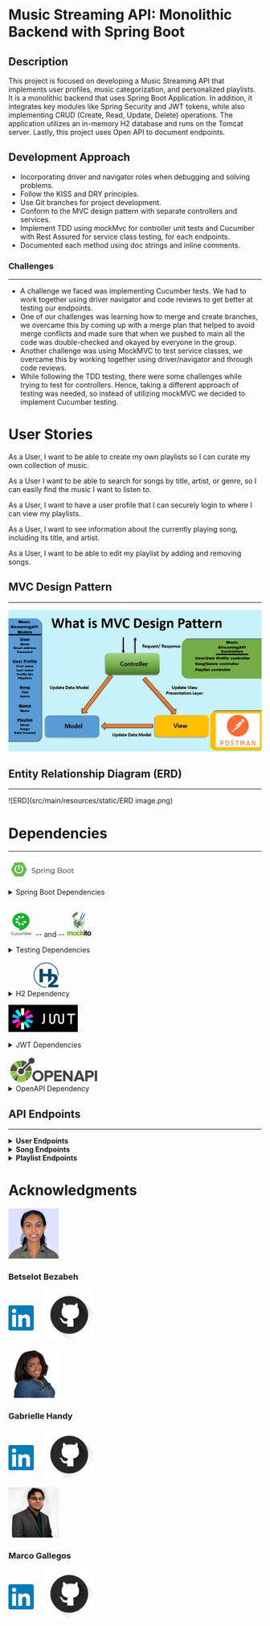 # Music Streaming API: Monolithic Backend with Spring Boot
## Description


This project is focused on developing a Music Streaming API that implements user profiles, music categorization, and personalized playlists. It is a monolithic backend that uses Spring Boot Application. In addition, it integrates key modules like Spring Security and JWT tokens, while also implementing CRUD (Create, Read, Update, Delete) operations. The application utilizes an in-memory H2 database and runs on the Tomcat server. Lastly, this project uses Open API to document endpoints.

## Development Approach

- Incorporating driver and navigator roles when debugging and solving problems.
- Follow the KISS and DRY principles.
- Use Git branches for project development.
- Conform to the MVC design pattern with separate controllers and services.
- Implement TDD using mockMvc for controller unit tests and Cucumber with Rest Assured for service class testing, for each endpoints.
- Documented each method using doc strings and inline comments.
### Challenges 
***
- A challenge we faced was implementing Cucumber tests. We had to work together using driver navigator and code reviews to  get better at testing our endpoints.
- One of our challenges was learning how to merge and create branches, we overcame this by coming up with a merge plan that helped to avoid merge conflicts and made sure that when we pushed to main all the code was double-checked and okayed by everyone in the group.
- Another challenge was using MockMVC to test service classes, we overcame this by working together using driver/navigator and through code reviews.
- While following the TDD testing, there were some challenges while trying to test for controllers. Hence, taking a different approach of testing was needed, so instead of utilizing mockMVC we decided to implement Cucumber testing.

# User Stories

As a User, I want to be able to create my own playlists so I can curate my own collection of music.


As a User I want to be able to search for songs by title, artist, or genre, so I can easily find the music I want to listen to.



As a User, I want to have a user profile that I can securely login to where I can view my  playlists.



As a User, I want to see information about the currently playing song, including its title, and artist.



As a User, I want to be able to edit my playlist by adding and removing songs.

## MVC Design Pattern
***

![Models.png](src%2Fmain%2Fresources%2Fstatic%2FModels.png)


## Entity Relationship Diagram (ERD)
***
![ERD](src/main/resources/static/ERD image.png)

# Dependencies
***
![Spring Boot](src/main/resources/static/springboot.png)

<details>
  <summary> Spring Boot Dependencies </summary>

- Spring Boot Starter Data JPA
- Spring Boot Starter Security
- Spring Boot Starter Web
- Spring Boot Starter Web Services
- Spring Boot DevTools (scope: runtime, optional: true)
- Spring Boot Starter Test (scope: test)
- Spring Security Test (scope: test)
- Spring Boot Starter OAuth2 Resource Server

</details>
<br>

<img src="src/main/resources/static/cucumber.png" width="auto" height="50"> -- and  -- <img src="src/main/resources/static/mockito.png" width="auto" height="50">


<details>
  <summary> Testing Dependencies </summary>

- JUnit: 4.12 (scope: test)
- Cucumber Java: 6.8.1 (scope: test)
- Cucumber JUnit: 6.8.1 (scope: test)
- Cucumber Spring: 6.8.1 (scope: test)
- JUnit Jupiter API: 5.10.0 (scope: test)
- Mockito JUnit Jupiter: 4.5.1 (scope: test)
- Hamcrest: 2.2 (scope: test)
- Mockito Inline: 4.10.0 (scope: test)
- Rest Assured (scope: test, excluding groovy-xml)


</details>
<br>
<img src="src/main/resources/static/h2-logo.svg" height="50" style="margin-left: 50px">
<details>
  <summary> H2 Dependency </summary>

- H2 Database (scope: runtime)


</details>


![JWT](src/main/resources/static/JWT.png)
<details>
  <summary> JWT Dependencies </summary>

- jjwt-api: 0.11.5
- jjwt-impl: 0.11.5 (scope: runtime)
- jjwt-jackson: 0.11.5 (scope: runtime)


</details>
<br>
<img src="src/main/resources/static/openapi-logo.png" height="50px">

<details>
  <summary> OpenAPI Dependency </summary>

- Springdoc OpenAPI UI: 1.6.12


</details>

## API Endpoints
***
<details>
  <summary> <b>User Endpoints</b></summary>

| HTTP Methods | Endpoint URL                         | Functionality           | Access    | 
|--------------|--------------------------------------|-------------------------|-----------|
| POST         | `/auth/users/register/`              | Register a new user     | public    |
| POST         | `/auth/users/login/`                 | Login a registered user | public    |
| PUT          | `/auth/users/{userId}`                       | Update a User           | private   |
| GET          | `/auth/users/{userId}`                       | Get a User by Id        | private   |
| DELETE       | `/auth/users/{userId}/`               | Delete a User           | private   |

</details>

<details>
  <summary> <b>Song Endpoints</b></summary>

| HTTP Methods | Endpoint URL                         | Functionality      | Access  | 
|--------------|--------------------------------------|--------------------|---------|
| GET          | `/api/songs`              | Get all songs      | private |
| GET          | `/api/songs/{songId}`                 | Get a song by Id   | private |
| GET          | `/api/songs/Genre/{genreId}`                       | Get songs by Genre | private |

</details>
<details>
  <summary> <b>Playlist Endpoints</b></summary>

| HTTP Methods | Endpoint URL                         | Functionality             | Access  | 
|--------------|--------------------------------------|---------------------------|---------|
| GET          | `/api/playlists/`              | Retrieve a list of all playlists.           | private |
| GET          | `/api/playlists/{playlistId}/`                 | Retrieve a playlist by Id | private |
| GET          | `/api/playlists/{playlistId}/songs/`                       | Retrieve all songs in a playlist by ID.      | private |
| PUT          | `/api/playlists/{playlistId}/`              | Update an existing playlist by ID.          | private |
| POST         | `/api/playlists/`                 | Create a new playlist.        | private |
| POST         | `/api/playlists/{playlistId}/songs/{songId}/`                       | Add a song to a playlist by specifying both playlist and song IDs.        | private |
| DELETE       | `/api/playlists/{playlistId}/`                 | Delete an existing playlist by ID.         | private |
| DELETE       | `/api/playlists/{playlistId}/songs/{songId}/`                       | Remove a song from a playlist by specifying both playlist and song IDs.        | private |

</details>


# Acknowledgments
<img src="src/main/resources/static/Betselot.jpg" height="100" alt="Picture of Betselot">

### Betselot Bezabeh

[<img src="src/main/resources/static/LinkedIn.png" height="50px" style="margin-right:10px">](http://www.linkedin.com/in/betselot-bezabeh-94643420a)
[<img src="src/main/resources/static/GithubIcon.png" height= "100" style="margin-bottom:-19px">](https://github.com/betselotbz)

<br>

<img src="src/main/resources/static/Gabrielle.jpg" height="100" alt="Picture of Gabrielle">

### Gabrielle Handy

[<img src="src/main/resources/static/LinkedIn.png" height="50px" style="margin-right:10px">](https://www.linkedin.com/in/gabriellehandyswe/)
[<img src="src/main/resources/static/GithubIcon.png" height= "100" style="margin-bottom:-19px">](https://github.com/GabrielleHandy)

<br>
<img src="src/main/resources/static/Marco.jpg" height="100" alt="Picture of Marco">

### Marco Gallegos

[<img src="src/main/resources/static/LinkedIn.png" height="50px" style="margin-right:10px">](https://www.linkedin.com/in/marco-gallegos-679ba21a1/)
[<img src="src/main/resources/static/GithubIcon.png" height= "100" style="margin-bottom:-19px">](https://github.com/mgall021)